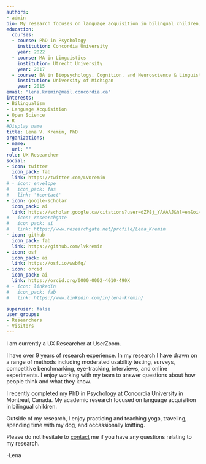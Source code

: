 ```yaml
---
authors:
- admin
bio: My research focuses on language acquisition in bilingual children, particularly how bilingual infants separate their languages.
education:
  courses:
  - course: PhD in Psychology
    institution: Concordia University
    year: 2022
  - course: MA in Linguistics
    institution: Utrecht University
    year: 2017
  - course: BA in Biopsychology, Cognition, and Neuroscience & Linguistics
    institution: University of Michigan
    year: 2015
email: "lena.kremin@mail.concordia.ca"
interests:
- Bilingualism
- Language Acquisition
- Open Science
- R
#Display name
title: Lena V. Kremin, PhD
organizations:
- name: 
  url: ""
role: UX Researcher
social:
- icon: twitter
  icon_pack: fab
  link: https://twitter.com/LVKremin
# - icon: envelope
#   icon_pack: fas
#   link: '#contact'
- icon: google-scholar
  icon_pack: ai
  link: https://scholar.google.ca/citations?user=dZP8j_YAAAAJ&hl=en&oi=ao
# - icon: researchgate
#   icon_pack: ai
#   link: https://www.researchgate.net/profile/Lena_Kremin
- icon: github
  icon_pack: fab
  link: https://github.com/lvkremin
- icon: osf
  icon_pack: ai
  link: https://osf.io/wwbfq/
- icon: orcid
  icon_pack: ai
  link: https://orcid.org/0000-0002-4010-490X
# - icon: linkedin
#   icon_pack: fab
#   link: https://www.linkedin.com/in/lena-kremin/

superuser: false
user_groups:
- Researchers
- Visitors
---
```

I am currently a UX Researcher at UserZoom. 

I have over 9 years of research experience. In my research I have drawn on a range of methods including moderated usability testing, surveys, competitive benchmarking, eye-tracking, interviews, and online experiments. I enjoy working with my team to answer questions about how people think and what they know. 

I recently completed my PhD in Psychology at Concordia University in Montreal, Canada. My academic research focused on language acquisition in bilingual children.

Outside of my research, I enjoy practicing and teaching yoga, traveling, spending time with my dog, and occassionally knitting.

Please do not hesitate to [contact](https://www.lenavkremin.com/#contact) me if you have any questions relating to my research.

-Lena
